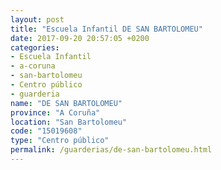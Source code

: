 ```yaml
---
layout: post
title: "Escuela Infantil DE SAN BARTOLOMEU"
date: 2017-09-20 20:57:05 +0200
categories:
- Escuela Infantil
- a-coruna
- san-bartolomeu
- Centro público
- guarderia
name: "DE SAN BARTOLOMEU"
province: "A Coruña"
location: "San Bartolomeu"
code: "15019608"
type: "Centro público"
permalink: /guarderias/de-san-bartolomeu.html
---
```

